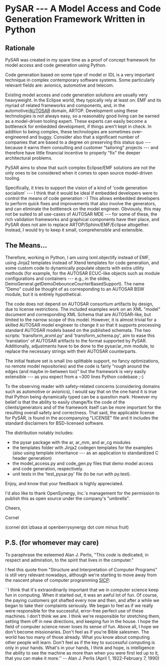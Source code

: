 # PySAR --- A Model Access and Code Generation Framework Written in Python

## Rationale

PySAR was created in my spare time as a proof of concept framework for model access and code generation using Python. 

Code generation based on some type of model or IDL is a very important technique in complex contemporary software systems. Some particularly relevant fields are: avionics, automotive and telecom.

Existing model access and code generation solutions are usually very heavyweight. In the Eclipse world, they typically rely at least on: EMF and its myriad of related frameworks and components, and, in the automotive/[AUTOSAR](http://www.autosar.org/) domain, ARTOP. Development using these technologies is not always easy, so a reasonably good living can be earned as a model-driven tooling expert. These experts can easily become a bottleneck for embedded development, if things aren't kept in check. In addition to being complex, these technologies are sometimes over-engineered and buggy. Consider also that a significant number of companies that are based to a degree on preserving this status quo --- because it earns them consulting and customer "tailoring" projects --- and therefore have little financial incentive to properly "fix" the deeper architectural problems.

PySAR aims to show that such complex Eclipse/EMF solutions are not the only ones to be considered when it comes to open source model-driven tooling.

Specifically, it tries to support the vision of a kind of 'code generation socialism' --- I think that it would be ideal if embedded developers were to control the means of code generation :-) This allows embedded developers to perform quick fixes and improvements that also involve the generators, and can eliminate the bottleneck on the model engineer. Obviously, this may not be suited to all use-cases of AUTOSAR MDE --- for some of these, the rich validation frameworks and graphical components have their place, and PySAR does not aim to replace ARTOP/Sphinx/EMF/Eclipse altogether. Instead, I would try to keep it small, comprehensible and extensible.

## The Means...

Therefore, working in Python, I am using lxml.objectify instead of EMF, using Jinja2 templates instead of Xtend templates for code generation, and some custom code to dynamically populate objects with extra utility methods (for example, for the AUTOSAR ECUC-like objects such as module configurations and containers --- e.g., in the slides, DemoGeneral.getDemoDebounceCounterBasedSupport). The name "Demo" could be thought of as corresponding to an AUTOSAR BSW module, but it is entirely hypothetical.

The code does not depend on AUTOSAR consortium artifacts by design, due to license restrictions. The included examples work on an XML "model" document and corresponding XML Schema that are AUTOSAR-like, but limited to the narrow scope of this model. However, it is almost trivial for a skilled AUTOSAR model engineer to change it so that it supports processing standard AUTOSAR models based on the published schemata. The two scripts: 'transform_arxml.py' and 'transform_schema.py', aim to ease this 'translation' of AUTOSAR artifacts to the format supported by PySAR. Additionally, adjustments have to be done to the pysar/ar_mm module, to replace the necessary strings with their AUTOSAR counterparts.

The initial feature set is small (no splittable support, no fancy optimizations, no remote model repositories) and the code is fairly "rough around the edges (and maybe in-between too)" but the framework is very easily extensible --- as you expect from a ~300 lines Python codebase ;-)

To the observing reader with safety-related concerns (considering domains such as automotive or avionics), I would say that on the one hand it is true that Python being dynamically typed can be a question mark. However my belief is that the ability to easily change/fix the code of the clients/generators and of the framework itself can be more important for the resulting overall safety and correctness. That said, the applicable license for PySAR, is found in the accompanying "LICENSE" file and it includes the standard disclaimers for BSD-licensed software.

The distribution notably includes:
- the pysar package with the ar, ar_mm, and ar_cg modules
- the templates folder with Jinja2 codegen templates for the examples (also using template inheritance --- as an application to standardized C header generation)
- the model_access.py and code_gen.py files that demo model access and code generation, respectively.
- unit tests in the 'test_pysar.py' file (to be run with py.test).

Enjoy, and know that your feedback is highly appreciated.

I'd also like to thank OpenSynergy, Inc.'s management for the permission to publish this as open source under the company's "umbrella".

Cheers,

Cornel

(cornel dot izbasa at openberrysynergy dot com minus fruit)

## P.S. (for whomever may care)

To paraphrase the esteemed Alan J. Perlis, 
"This _code_ is dedicated, in respect and admiration, to the spirit that lives in the computer."

I feel this quote from "Structure and Interpretation of Computer Programs" is still very relevant nowadays, although we're starting to move away from the nascent phase of computer programming [SICP](https://mitpress.mit.edu/sicp/full-text/sicp/book/book.html):

``I think that it's extraordinarily important that we in computer science keep fun in computing. When it started out, it was an awful lot of fun. Of course, the paying customers got shafted every now and then, and after a while we began to take their complaints seriously. We began to feel as if we really were responsible for the successful, error-free perfect use of these machines. I don't think we are. I think we're responsible for stretching them, setting them off in new directions, and keeping fun in the house. I hope the field of computer science never loses its sense of fun. Above all, I hope we don't become missionaries. Don't feel as if you're Bible salesmen. The world has too many of those already. What you know about computing other people will learn. Don't feel as if the key to successful computing is only in your hands. What's in your hands, I think and hope, is intelligence: the ability to see the machine as more than when you were first led up to it, that you can make it more.''
-- Alan J. Perlis (April 1, 1922-February 7, 1990)
